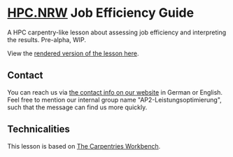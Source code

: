 # [HPC.NRW](https://hpc.dh.nrw/) Job Efficiency Guide
A HPC carpentry-like lesson about assessing job efficiency
and interpreting the results.
Pre-alpha, WIP.

View the [rendered version of the lesson here](https://stderr-enst.github.io/jobefficiency/).


## Contact
You can reach us via [the contact info on our website](https://hpc.dh.nrw/) in German or English.
Feel free to mention our internal group name "AP2-Leistungsoptimierung", such that the message can find us more quickly.


## Technicalities
This lesson is based on [The Carpentries Workbench](https://github.com/carpentries/workbench-template-md). 

